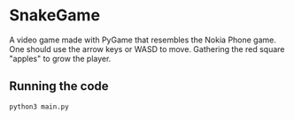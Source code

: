 # SnakeGame
A video game made with PyGame that resembles the Nokia Phone game.
One should use the arrow keys or WASD to move. Gathering the red square
"apples" to grow the player. 

## Running the code
`python3 main.py`